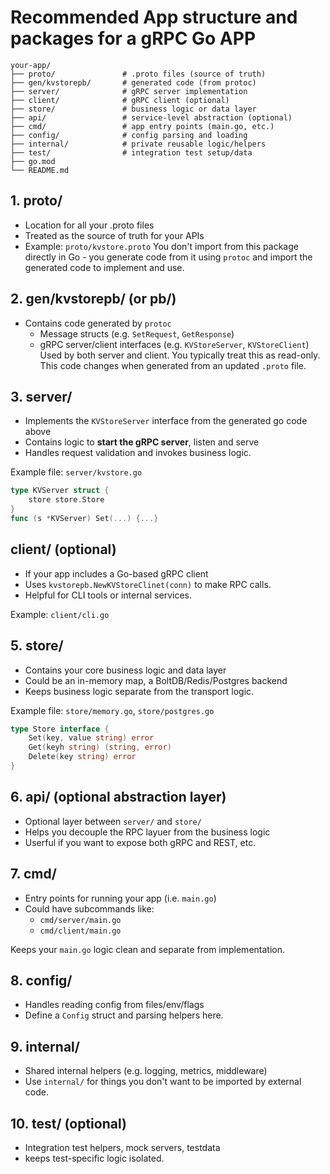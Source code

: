 # Recommended App structure and packages for a gRPC Go APP
```
your-app/
├── proto/               # .proto files (source of truth)
├── gen/kvstorepb/       # generated code (from protoc)
├── server/              # gRPC server implementation
├── client/              # gRPC client (optional)
├── store/               # business logic or data layer
├── api/                 # service-level abstraction (optional)
├── cmd/                 # app entry points (main.go, etc.)
├── config/              # config parsing and loading
├── internal/            # private reusable logic/helpers
├── test/                # integration test setup/data
├── go.mod
└── README.md
```

## 1. proto/
- Location for all your .proto files
- Treated as the source of truth for your APIs
- Example: `proto/kvstore.proto`
You don't import from this package directly in Go - you generate code from it using `protoc` and import the generated code to implement and use.

## 2. gen/kvstorepb/ (or pb/)
- Contains code generated by `protoc`
  - Message structs (e.g. `SetRequest`, `GetResponse`)
  - gRPC server/client interfaces (e.g. `KVStoreServer`, `KVStoreClient`)
Used by both server and client. You typically treat this as read-only. This code changes when generated from an updated `.proto` file.

## 3. server/
- Implements the `KVStoreServer` interface from the generated go code above
- Contains logic to **start the gRPC server**, listen and serve
- Handles request validation and invokes business logic.

Example file: `server/kvstore.go`
```go
type KVServer struct {
    store store.Store
}
func (s *KVServer) Set(...) {...}
```

## client/ (optional)
- If your app includes a Go-based gRPC client
- Uses `kvstorepb.NewKVStoreClinet(conn)` to make RPC calls.
- Helpful for CLI tools or internal services.

Example: `client/cli.go`

## 5. store/
- Contains your core business logic and data layer
- Could be an in-memory map, a BoltDB/Redis/Postgres backend
- Keeps business logic separate from the transport logic.

Example file: `store/memory.go`, `store/postgres.go`
```go
type Store interface {
    Set(key, value string) error
    Get(keyh string) (string, error)
    Delete(key string) error
}
```

## 6. api/ (optional abstraction layer)
- Optional layer between `server/` and `store/`
- Helps you decouple the RPC layuer from the business logic
- Userful if you want to expose both gRPC and REST, etc.

## 7. cmd/
- Entry points for running your app (i.e. `main.go`)
- Could have subcommands like:
  - `cmd/server/main.go`
  - `cmd/client/main.go`

Keeps your `main.go` logic clean and separate from implementation. 

## 8. config/
- Handles reading config from files/env/flags
- Define a `Config` struct and parsing helpers here.

## 9. internal/
- Shared internal helpers (e.g. logging, metrics, middleware)
- Use `internal/` for things you don't want to be imported by external code.

## 10. test/ (optional)
- Integration test helpers, mock servers, testdata
- keeps test-specific logic isolated.